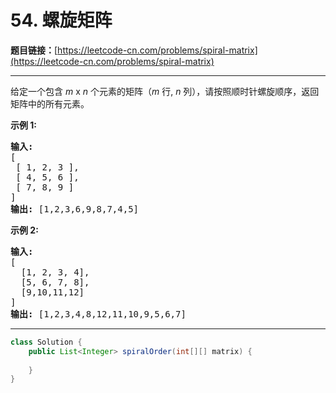 # 54. 螺旋矩阵

**题目链接：**[https://leetcode-cn.com/problems/spiral-matrix](https://leetcode-cn.com/problems/spiral-matrix)

---

<div class="content__1Y2H">
 <div class="notranslate">
  <p>给定一个包含&nbsp;<em>m</em> x <em>n</em>&nbsp;个元素的矩阵（<em>m</em> 行, <em>n</em> 列），请按照顺时针螺旋顺序，返回矩阵中的所有元素。</p> 
  <p><strong>示例&nbsp;1:</strong></p> 
  <pre class="language-text"><strong>输入:</strong>
[
 [ 1, 2, 3 ],
 [ 4, 5, 6 ],
 [ 7, 8, 9 ]
]
<strong>输出:</strong> [1,2,3,6,9,8,7,4,5]
</pre> 
  <p><strong>示例&nbsp;2:</strong></p> 
  <pre class="language-text"><strong>输入:</strong>
[
  [1, 2, 3, 4],
  [5, 6, 7, 8],
  [9,10,11,12]
]
<strong>输出:</strong> [1,2,3,4,8,12,11,10,9,5,6,7]
</pre> 
 </div>
</div>

---

```java
class Solution {
    public List<Integer> spiralOrder(int[][] matrix) {
        
    }
}
```